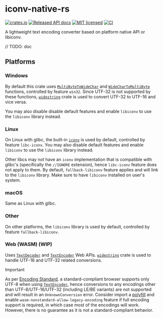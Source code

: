 # iconv-native-rs

[![crates.io](https://img.shields.io/crates/v/iconv-native.svg)](https://crates.io/crates/iconv-native)
[![Released API docs](https://docs.rs/iconv-native/badge.svg)](https://docs.rs/iconv-native)
[![MIT licensed](https://img.shields.io/badge/license-MIT-blue.svg)](./LICENSE)
[![CI](https://github.com/bdbai/iconv-native-rs/actions/workflows/run-tests.yml/badge.svg)](https://github.com/bdbai/iconv-native-rs/actions/workflows/run-tests.yml)

A lightweight text encoding converter based on platform native API or libiconv.

// TODO: doc

## Platforms

### Windows

By default this crate uses [`MultiByteToWideChar`](https://learn.microsoft.com/en-us/windows/win32/api/stringapiset/nf-stringapiset-multibytetowidechar) and [`WideCharToMultiByte`](https://learn.microsoft.com/en-us/windows/win32/api/stringapiset/nf-stringapiset-widechartomultibyte) functions, controlled by feature `win32`. Since UTF-32 is not supported by these functions, [`widestring`](https://docs.rs/widestring) crate is used to convert UTF-32 to UTF-16 and vice versa.

You may also disable disable default features and enable `libiconv` to use the `libiconv` library instead.

### Linux

On Linux with glibc, the built-in [`iconv`](https://man7.org/linux/man-pages/man3/iconv.3.html) is used by default, controlled by feature `libc-iconv`. You may also disable default features and enable `libiconv` to use the `libiconv` library instead.

Other libcs may not have an `iconv` implementation that is compatible with glibc's (specifically the `//IGNORE` extension), hence `libc-iconv` feature does not apply to them. By default, `fallback-libiconv` feature applies and will link to the `libiconv` library. Make sure to have `libiconv` installed on user's system.

### macOS

Same as Linux with glibc.

### Other

On other platforms, the `libiconv` library is used by default, controlled by feature `fallback-libiconv`.

### Web (WASM) (WIP)

Uses [`TextDecoder`] and [`TextEncoder`] Web APIs. [`widestring`](https://docs.rs/widestring/latest/widestring/) crate is used to handle UTF-16 and UTF-32 related conversions.

> [!IMPORTANT]
> As per [Encoding Standard](https://encoding.spec.whatwg.org/#interface-textencoder), a standard-compliant browser supports only UTF-8 when using [`TextEncoder`], hence conversions to any encodings other than UTF-8/UTF-16/UTF-32 (including LE/BE variants) are not supported and will result in an `UnknownConversion` error.
> Consider import a [polyfill](https://www.npmjs.com/package/text-encoding-polyfill) and enable `wasm-nonstandard-allow-legacy-encoding` feature if full encoding support is required, in which case 
> most of the encodings will work. However, there is no guarantee as it is not a standard-compliant behavior.

[`TextDecoder`]: https://developer.mozilla.org/en-US/docs/Web/API/TextDecoder
[`TextEncoder`]: https://developer.mozilla.org/en-US/docs/Web/API/TextEncoder
